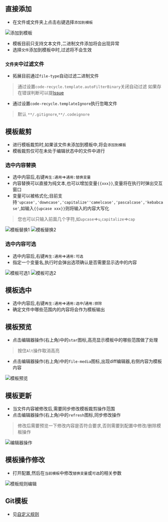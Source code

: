 ## 直接添加
- 在文件或文件夹上点击右键选择`添加到模板`

![添加到模板](../image/添加到模板.jpg)

- 模板目前只支持文本文件,二进制文件添加将会出现异常
- 选择`文件`添加到模板中时,过滤将不会生效


### `文件夹`中过滤文件
- 拓展目前通过`file-type`自动过滤二进制文件
> 通过设置`code-recycle.template.autoFilterBinary`关闭自动过滤
> 如果存在错误判断可以提[Issue](https://github.com/wszgrcy/code-recycle/issues)
- 通过设置`code-recycle.templateIgnore`执行忽略文件
> 默认 `**/.gitignore`,`**/.codeignore`
  

## 模板裁剪
- 进行模板裁剪时,如果该文件未添加到模板中,将会`添加到模板`
- 模板裁剪仅可在未处于编辑状态中的文件中进行

### 选中内容替换
- 选中内容后,右键`再生:通用`=>`通用:替换变量`
- 内容替换可以直接为纯文本,也可以增加变量`{{xxx}}`,变量将在执行时弹出交互窗口
- 变量可以被格式化;目前支持`'upcase','downcase','capitalize''camelcase','pascalcase','kebabcase'`,如输入`{{upcase xxx}}`则将输入的内容大写化
> 您也可以只输入前面几个字符,如`upcase`=>`u`,`capitalize`=>`cap`

![模板替换1](../image/模板替换1.jpg)
![模板替换2](../image/模板替换2.jpg)

### 选中内容可选
- 选中内容后,右键`再生:通用`=>`通用:可选`
- 指定一个变量名,执行时会弹出选项确认是否需要显示选中的内容

![模板可选1](../image/模板可选1.jpg)
![模板可选2](../image/模板可选2.jpg)

## 模板选中
- 选中内容后,右键`再生:通用`=>`通用:选中`/`通用:排除`
- 确定文件中哪些范围内的内容将会作为模板输出

## 模板预览
- 点击编辑器操作(右上角)中的`star`图标,高亮显示模板中的哪些范围做了处理
> 按住`Alt`操作取消高亮
- 点击编辑器操作(右上角)中的`file-media`图标,出现diff编辑器,右侧内容为模板内容

![模板预览](../image/模板预览.png)



## 模板更新
- 当文件内容被修改后,需要同步修改模板裁剪操作范围
- 点击编辑器操作(右上角)中的`refresh`图标,同步修改操作
> 修改后需要预览一下修改内容是否符合要求,否则需要到配置中修改/删除模板操作

![编辑器操作](../image/编辑器操作.png)


## 模板操作修改
- 打开配置,然后在`当前模板`中修改`替换变量`或`可选`的相关参数

![模板规则编辑](../image/模板规则编辑.png)

## Git模板
- 见[自定义规则](./自定义规则?id=git模板)